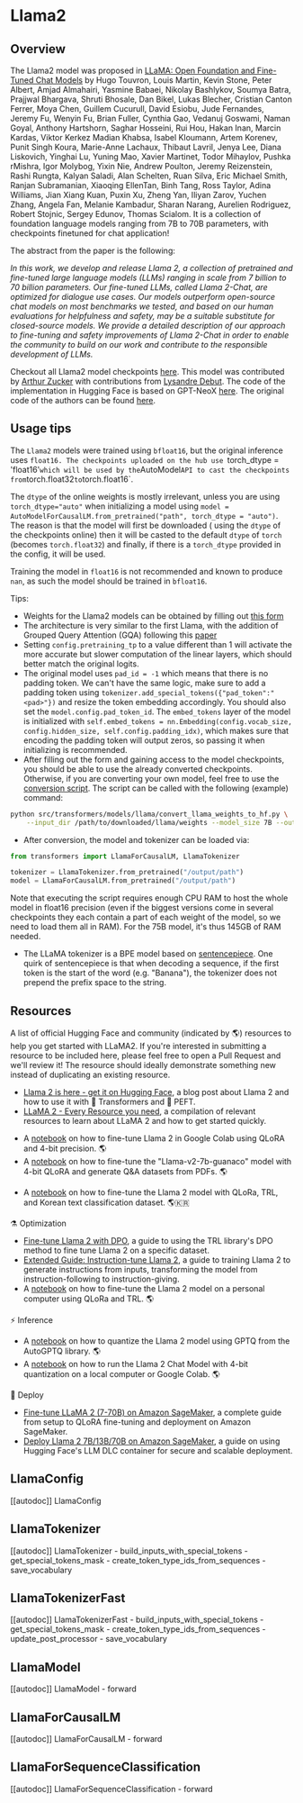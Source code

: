 <!--Copyright 2023 The HuggingFace Team. All rights reserved.

Licensed under the Apache License, Version 2.0 (the "License"); you may not use this file except in compliance with
the License. You may obtain a copy of the License at

http://www.apache.org/licenses/LICENSE-2.0

Unless required by applicable law or agreed to in writing, software distributed under the License is distributed on
an "AS IS" BASIS, WITHOUT WARRANTIES OR CONDITIONS OF ANY KIND, either express or implied. See the License for the
specific language governing permissions and limitations under the License.

⚠️ Note that this file is in Markdown but contains specific syntax for our doc-builder (similar to MDX) that may not be
rendered properly in your Markdown viewer.

-->

# Llama2

## Overview

The Llama2 model was proposed in [LLaMA: Open Foundation and Fine-Tuned Chat Models](https://ai.meta.com/research/publications/llama-2-open-foundation-and-fine-tuned-chat-models/) by Hugo Touvron, Louis Martin, Kevin Stone, Peter Albert, Amjad Almahairi, Yasmine Babaei, Nikolay Bashlykov, Soumya Batra, Prajjwal Bhargava, Shruti Bhosale, Dan Bikel, Lukas Blecher, Cristian Canton Ferrer, Moya Chen, Guillem Cucurull, David Esiobu, Jude Fernandes, Jeremy Fu, Wenyin Fu, Brian Fuller, Cynthia Gao, Vedanuj Goswami, Naman Goyal, Anthony Hartshorn, Saghar Hosseini, Rui Hou, Hakan Inan, Marcin Kardas, Viktor Kerkez Madian Khabsa, Isabel Kloumann, Artem Korenev, Punit Singh Koura, Marie-Anne Lachaux, Thibaut Lavril, Jenya Lee, Diana Liskovich, Yinghai Lu, Yuning Mao, Xavier Martinet, Todor Mihaylov, Pushka rMishra, Igor Molybog, Yixin Nie, Andrew Poulton, Jeremy Reizenstein, Rashi Rungta, Kalyan Saladi, Alan Schelten, Ruan Silva, Eric Michael Smith, Ranjan Subramanian, Xiaoqing EllenTan, Binh Tang, Ross Taylor, Adina Williams, Jian Xiang Kuan, Puxin Xu, Zheng Yan, Iliyan Zarov, Yuchen Zhang, Angela Fan, Melanie Kambadur, Sharan Narang, Aurelien Rodriguez, Robert Stojnic, Sergey Edunov, Thomas Scialom. It is a collection of foundation language models ranging from 7B to 70B parameters, with checkpoints finetuned for chat application!

The abstract from the paper is the following:

*In this work, we develop and release Llama 2, a collection of pretrained and fine-tuned large language models (LLMs) ranging in scale from 7 billion to 70 billion parameters. Our fine-tuned LLMs, called Llama 2-Chat, are optimized for dialogue use cases. Our models outperform open-source chat models on most benchmarks we tested, and based on our human evaluations for helpfulness and safety, may be a suitable substitute for closed-source models. We provide a detailed description of our approach to fine-tuning and safety improvements of Llama 2-Chat in order to enable the community to build on our work and contribute to the responsible development of LLMs.*

Checkout all Llama2 model checkpoints [here](https://huggingface.co/models?search=llama2).
This model was contributed by [Arthur Zucker](https://huggingface.co/ArthurZ) with contributions from [Lysandre Debut](https://huggingface.co/lysandre). The code of the implementation in Hugging Face is based on GPT-NeoX [here](https://github.com/EleutherAI/gpt-neox). The original code of the authors can be found [here](https://github.com/facebookresearch/llama).

## Usage tips

<Tip warning={true}>

The `Llama2` models were trained using `bfloat16`, but the original inference uses `float16. The checkpoints uploaded on the hub use `torch_dtype = 'float16'` which will be
used by the `AutoModel` API to cast the checkpoints from `torch.float32` to `torch.float16`. 

The `dtype` of the online weights is mostly irrelevant, unless you are using `torch_dtype="auto"` when initializing a model using `model = AutoModelForCausalLM.from_pretrained("path", torch_dtype = "auto")`. The reason is that the model will first be downloaded ( using the `dtype` of the checkpoints online) then it will be casted to the default `dtype` of `torch` (becomes `torch.float32`) and finally, if there is a `torch_dtype` provided in the config, it will be used. 

Training the model in `float16` is not recommended and known to produce `nan`, as such the model should be trained in `bfloat16`.

</Tip>

Tips:

- Weights for the Llama2 models can be obtained by filling out [this form](https://ai.meta.com/resources/models-and-libraries/llama-downloads/)
- The architecture is very similar to the first Llama, with the addition of Grouped Query Attention (GQA) following this [paper](https://arxiv.org/pdf/2305.13245.pdf)
- Setting `config.pretraining_tp` to a value different than 1 will activate the more accurate but slower computation of the linear layers, which should better match the original logits.
- The original model uses `pad_id = -1` which means that there is no padding token. We can't have the same logic, make sure to add a padding token using `tokenizer.add_special_tokens({"pad_token":"<pad>"})` and resize the token embedding accordingly. You should also set the `model.config.pad_token_id`. The `embed_tokens` layer of the model is initialized with `self.embed_tokens = nn.Embedding(config.vocab_size, config.hidden_size, self.config.padding_idx)`, which makes sure that encoding the padding token will output zeros, so passing it when initializing is recommended.
- After filling out the form and gaining access to the model checkpoints, you should be able to use the already converted checkpoints. Otherwise, if you are converting your own model, feel free to use the [conversion script](https://github.com/huggingface/transformers/blob/main/src/transformers/models/llama/convert_llama_weights_to_hf.py). The script can be called with the following (example) command:

```bash
python src/transformers/models/llama/convert_llama_weights_to_hf.py \
    --input_dir /path/to/downloaded/llama/weights --model_size 7B --output_dir /output/path
```

- After conversion, the model and tokenizer can be loaded via:

```python
from transformers import LlamaForCausalLM, LlamaTokenizer

tokenizer = LlamaTokenizer.from_pretrained("/output/path")
model = LlamaForCausalLM.from_pretrained("/output/path")
```

Note that executing the script requires enough CPU RAM to host the whole model in float16 precision (even if the biggest versions
come in several checkpoints they each contain a part of each weight of the model, so we need to load them all in RAM). For the 75B model, it's thus 145GB of RAM needed.

- The LLaMA tokenizer is a BPE model based on [sentencepiece](https://github.com/google/sentencepiece). One quirk of sentencepiece is that when decoding a sequence, if the first token is the start of the word (e.g. "Banana"), the tokenizer does not prepend the prefix space to the string.


## Resources

A list of official Hugging Face and community (indicated by 🌎) resources to help you get started with LLaMA2. If you're interested in submitting a resource to be included here, please feel free to open a Pull Request and we'll review it! The resource should ideally demonstrate something new instead of duplicating an existing resource.

- [Llama 2 is here - get it on Hugging Face](https://huggingface.co/blog/llama2), a blog post about Llama 2 and how to use it with 🤗 Transformers and 🤗 PEFT.
- [LLaMA 2 - Every Resource you need](https://www.philschmid.de/llama-2), a compilation of relevant resources to learn about LLaMA 2 and how to get started quickly.

<PipelineTag pipeline="text-generation"/>

- A [notebook](https://colab.research.google.com/drive/1PEQyJO1-f6j0S_XJ8DV50NkpzasXkrzd?usp=sharing) on how to fine-tune Llama 2 in Google Colab using QLoRA and 4-bit precision. 🌎
- A [notebook](https://colab.research.google.com/drive/134o_cXcMe_lsvl15ZE_4Y75Kstepsntu?usp=sharing) on how to fine-tune the "Llama-v2-7b-guanaco" model with 4-bit QLoRA and generate Q&A datasets from PDFs. 🌎

<PipelineTag pipeline="text-classification"/>

- A [notebook](https://colab.research.google.com/drive/1ggaa2oRFphdBmqIjSEbnb_HGkcIRC2ZB?usp=sharing) on how to fine-tune the Llama 2 model with QLoRa, TRL, and Korean text classification dataset. 🌎🇰🇷

⚗️ Optimization
- [Fine-tune Llama 2 with DPO](https://huggingface.co/blog/dpo-trl), a guide to using the TRL library's DPO method to fine tune Llama 2 on a specific dataset.
- [Extended Guide: Instruction-tune Llama 2](https://www.philschmid.de/instruction-tune-llama-2), a guide to training Llama 2 to generate instructions from inputs, transforming the model from instruction-following to instruction-giving.
- A [notebook](https://colab.research.google.com/drive/1SYpgFpcmtIUzdE7pxqknrM4ArCASfkFQ?usp=sharing) on how to fine-tune the Llama 2 model on a personal computer using QLoRa and TRL. 🌎

⚡️ Inference
- A [notebook](https://colab.research.google.com/drive/1TC56ArKerXUpbgRy5vM3woRsbTEVNq7h?usp=sharing) on how to quantize the Llama 2 model using GPTQ from the AutoGPTQ library. 🌎
- A [notebook](https://colab.research.google.com/drive/1X1z9Q6domMKl2CnEM0QGHNwidLfR4dW2?usp=sharing) on how to run the Llama 2 Chat Model with 4-bit quantization on a local computer or Google Colab. 🌎

🚀 Deploy
- [Fine-tune LLaMA 2 (7-70B) on Amazon SageMaker](https://www.philschmid.de/sagemaker-llama2-qlora), a complete guide from setup to QLoRA fine-tuning and deployment on Amazon SageMaker.
- [Deploy Llama 2 7B/13B/70B on Amazon SageMaker](https://www.philschmid.de/sagemaker-llama-llm), a guide on using Hugging Face's LLM DLC container for secure and scalable deployment.


## LlamaConfig

[[autodoc]] LlamaConfig


## LlamaTokenizer

[[autodoc]] LlamaTokenizer
    - build_inputs_with_special_tokens
    - get_special_tokens_mask
    - create_token_type_ids_from_sequences
    - save_vocabulary

## LlamaTokenizerFast

[[autodoc]] LlamaTokenizerFast
    - build_inputs_with_special_tokens
    - get_special_tokens_mask
    - create_token_type_ids_from_sequences
    - update_post_processor
    - save_vocabulary

## LlamaModel

[[autodoc]] LlamaModel
    - forward


## LlamaForCausalLM

[[autodoc]] LlamaForCausalLM
    - forward

## LlamaForSequenceClassification

[[autodoc]] LlamaForSequenceClassification
    - forward


